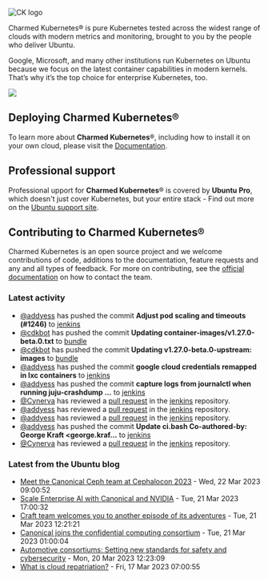 ![CK logo](https://assets.ubuntu.com/v1/451d4cf4-Charmed+Kubernetes_RGB_onWhite_2022.svg)

Charmed Kubernetes® is pure Kubernetes tested across the widest range of clouds with modern metrics and monitoring, brought to you by the people who deliver Ubuntu.

Google, Microsoft, and many other institutions run Kubernetes on Ubuntu because we focus on the latest container capabilities in modern kernels. That’s why it’s the top choice for enterprise Kubernetes, too.

![](https://assets.ubuntu.com/v1/843c77b6-juju-at-a-glace.svg)

## Deploying Charmed Kubernetes®

To learn more about **Charmed Kubernetes**®, including how to install it on your own cloud, please visit the [Documentation][docs].

## Professional support

Professional upport for **Charmed Kubernetes**® is covered by **Ubuntu Pro**, which doesn't just cover Kubernetes, but your entire stack - Find out more on the [Ubuntu support site](https://ubuntu.com/support).

## Contributing to Charmed Kubernetes®

Charmed Kubernetes is an open source project and we welcome contributions of code, additions to the documentation, feature requests and any and all types of feedback. For more on contributing, see the [official documentation][get-in-touch] on how to contact the team.

<!-- LINKS -->
[docs]: https://ubuntu.com/kubernetes/docs
[get-in-touch]: https://ubuntu.com/kubernetes/docs/get-in-touch

### Latest activity

<!-- activity starts -->
 - [@addyess](https://github.com/addyess) has pushed the commit **Adjust pod scaling and timeouts (#1246)** to [jenkins](https://github.com/charmed-kubernetes/jenkins)
 - [@cdkbot](https://github.com/cdkbot) has pushed the commit **Updating container-images/v1.27.0-beta.0.txt** to [bundle](https://github.com/charmed-kubernetes/bundle)
 - [@cdkbot](https://github.com/cdkbot) has pushed the commit **Updating v1.27.0-beta.0-upstream: images** to [bundle](https://github.com/charmed-kubernetes/bundle)
 - [@addyess](https://github.com/addyess) has pushed the commit **google cloud credentials remapped in lxc containers** to [jenkins](https://github.com/charmed-kubernetes/jenkins)
 - [@addyess](https://github.com/addyess) has pushed the commit **capture logs from journalctl when running juju-crashdump ...** to [jenkins](https://github.com/charmed-kubernetes/jenkins)
 - [@Cynerva](https://github.com/Cynerva) has reviewed a [pull request](https://github.com/charmed-kubernetes/jenkins/pull/1244) in the [jenkins](https://github.com/charmed-kubernetes/jenkins) repository.
 - [@addyess](https://github.com/addyess) has reviewed a [pull request](https://github.com/charmed-kubernetes/jenkins/pull/1244) in the [jenkins](https://github.com/charmed-kubernetes/jenkins) repository.
 - [@addyess](https://github.com/addyess) has reviewed a [pull request](https://github.com/charmed-kubernetes/jenkins/pull/1244) in the [jenkins](https://github.com/charmed-kubernetes/jenkins) repository.
 - [@addyess](https://github.com/addyess) has pushed the commit **Update ci.bash  Co-authored-by: George Kraft <george.kraf...** to [jenkins](https://github.com/charmed-kubernetes/jenkins)
 - [@Cynerva](https://github.com/Cynerva) has reviewed a [pull request](https://github.com/charmed-kubernetes/jenkins/pull/1244) in the [jenkins](https://github.com/charmed-kubernetes/jenkins) repository.
<!-- activity ends -->

<!-- roadmap starts -->

<!-- roadmap ends -->

### Latest from the Ubuntu blog

<!-- blog starts -->
* [Meet the Canonical Ceph team at Cephalocon 2023](https://ubuntu.com//blog/meet-the-canonical-ceph-team-at-cephalocon-2023) - Wed, 22 Mar 2023 09:00:52 
* [Scale Enterprise AI with Canonical and NVIDIA](https://ubuntu.com//blog/scale-enterprise-ai-with-canonical-and-nvidia) - Tue, 21 Mar 2023 17:00:32 
* [Craft team welcomes you to another episode of its adventures](https://ubuntu.com//blog/craft-team-welcomes-you-to-another-episode-of-its-adventures) - Tue, 21 Mar 2023 12:21:21 
* [Canonical joins the confidential computing consortium](https://ubuntu.com//blog/canonical-joins-the-confidential-computing-consortium) - Tue, 21 Mar 2023 01:00:04 
* [Automotive consortiums: Setting new standards for safety and cybersecurity](https://ubuntu.com//blog/automotive-consortiums-setting-new-standards-for-safety-and-cybersecurity) - Mon, 20 Mar 2023 12:23:09 
* [What is cloud repatriation?](https://ubuntu.com//blog/what-is-cloud-repatriation) - Fri, 17 Mar 2023 07:00:55 
<!-- blog ends -->

